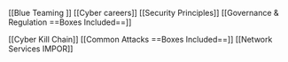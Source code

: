 
[[Blue Teaming ]]  [[Cyber careers]]    [[Security Principles]]   [[Governance & Regulation ==Boxes Included==]] 

[[Cyber Kill Chain]] [[Common Attacks ==Boxes Included==]] [[Network Services IMPOR]]
